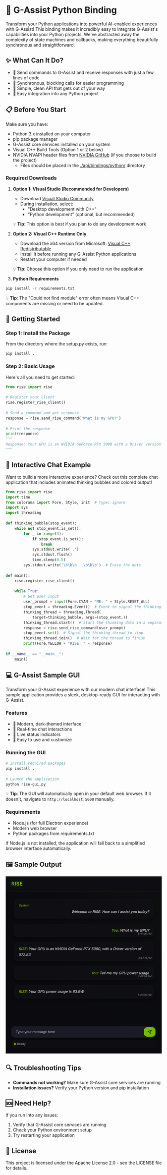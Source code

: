 # 🚀 G-Assist Python Binding

Transform your Python applications into powerful AI-enabled experiences with G-Assist! This binding makes it incredibly easy to integrate G-Assist's capabilities into your Python projects. We've abstracted away the complexity of state machines and callbacks, making everything beautifully synchronous and straightforward.

## ✨ What Can It Do?
- 🤖 Send commands to G-Assist and receive responses with just a few lines of code
- 🔄 Synchronous, blocking calls for easier programming
- 🎯 Simple, clean API that gets out of your way
- 🧩 Easy integration into any Python project

## 📋 Before You Start
Make sure you have:
- Python 3.x installed on your computer
- pip package manager
- G-Assist core services installed on your system
- Visual C++ Build Tools (Option 1 or 2 below)
- NVIDIA NVAPI header files from [NVIDIA GitHub](https://github.com/NVIDIA/nvapi) (if you choose to build the project)
  - Files should be placed in the [./api/bindings/python/](./api/bindings/python/) directory  

### Required Downloads
1. **Option 1: Visual Studio (Recommended for Developers)**
   - Download [Visual Studio Community](https://visualstudio.microsoft.com/vs/community/)
   - During installation, select:
     - "Desktop development with C++"
     - "Python development" (optional, but recommended)
   
   💡 **Tip**: This option is best if you plan to do any development work

2. **Option 2: Visual C++ Runtime Only**
   - Download the x64 version from Microsoft: [Visual C++ Redistributable](https://aka.ms/vs/17/release/vc_redist.x64.exe)
   - Install it before running any G-Assist Python applications
   - Restart your computer if needed

   💡 **Tip**: Choose this option if you only need to run the application

3. **Python Requirements**
```bash
pip install -r requirements.txt
```

💡 **Tip**: The "Could not find module" error often means Visual C++ components are missing or need to be updated.

## 🚀 Getting Started

### Step 1: Install the Package
From the directory where the setup.py exists, run:
```bash
pip install .
```

### Step 2: Basic Usage
Here's all you need to get started:
```python
from rise import rise

# Register your client
rise.register_rise_client()

# Send a command and get response
response = rise.send_rise_command('What is my GPU?')

# Print the response
print(response)
"""
Response: Your GPU is an NVIDIA GeForce RTX 5090 with a Driver version of 572.83.
"""
```

## 💬 Interactive Chat Example

Want to build a more interactive experience? Check out this complete chat application that includes animated thinking bubbles and colored output!

```python
from rise import rise
import time
from colorama import Fore, Style, init  # type: ignore
import sys
import threading

def thinking_bubble(stop_event):
    while not stop_event.is_set():
        for _ in range(3):
            if stop_event.is_set():
                break
            sys.stdout.write('.')
            sys.stdout.flush()
            time.sleep(0.5)
        sys.stdout.write('\b\b\b   \b\b\b')  # Erase the dots

def main():
    rise.register_rise_client()

    while True:
        # Get user input
        user_prompt = input(Fore.CYAN + "ME: " + Style.RESET_ALL)
        stop_event = threading.Event()  # Event to signal the thinking bubble to stop
        thinking_thread = threading.Thread(
            target=thinking_bubble, args=(stop_event,))
        thinking_thread.start()  # Start the thinking dots in a separate thread
        response = rise.send_rise_command(user_prompt)
        stop_event.set()  # Signal the thinking thread to stop
        thinking_thread.join()  # Wait for the thread to finish
        print(Fore.YELLOW + "RISE: " + response)

if __name__ == "__main__":
    main()
```

## 💻 G-Assist Sample GUI

Transform your G-Assist experience with our modern chat interface! This sample application provides a sleek, desktop-ready GUI for interacting with G-Assist.

### Features
- 🎨 Modern, dark-themed interface
- 💬 Real-time chat interactions
- 🔄 Live status indicators
- 🚀 Easy to use and customize

### Running the GUI
```bash
# Install required packages
pip install .

# Launch the application
python rise-gui.py
```

💡 **Tip**: The GUI will automatically open in your default web browser. If it doesn't, navigate to `http://localhost:5000` manually.

### Requirements
- Node.js (for full Electron experience)
- Modern web browser
- Python packages from requirements.txt

If Node.js is not installed, the application will fall back to a simplified browser interface automatically.

## 🖼️ Sample Output
![G-Assist GUI Output Example](rise-gui-example.png)

## 🔍 Troubleshooting Tips
- **Commands not working?** Make sure G-Assist core services are running
- **Installation issues?** Verify your Python version and pip installation

## 🆘 Need Help?
If you run into any issues:
1. Verify that G-Assist core services are running
2. Check your Python environment setup
3. Try restarting your application

## 📄 License
This project is licensed under the Apache License 2.0 - see the LICENSE file for details.
